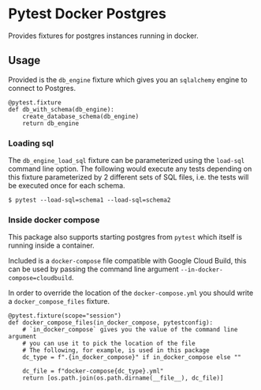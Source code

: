 # Pytest Docker Postgres

Provides fixtures for postgres instances running in docker.

## Usage

Provided is the `db_engine` fixture which gives you an `sqlalchemy` engine to
connect to Postgres.

```
@pytest.fixture
def db_with_schema(db_engine):
    create_database_schema(db_engine)
    return db_engine
```

### Loading sql

The `db_engine_load_sql` fixture can be parameterized using the `load-sql` command line option.
The following would execute any tests depending on this fixture parameterized by
2 different sets of SQL files, i.e. the tests will be executed once for each schema.

```
$ pytest --load-sql=schema1 --load-sql=schema2
```

### Inside docker compose

This package also supports starting postgres from `pytest` which itself is running inside
a container.

Included is a `docker-compose` file compatible with Google Cloud Build, this can be used by
passing the command line argument `--in-docker-compose=cloudbuild`.

In order to override the location of the `docker-compose.yml` you should write a
`docker_compose_files` fixture.

```
@pytest.fixture(scope="session")
def docker_compose_files(in_docker_compose, pytestconfig):
    # `in_docker_compose` gives you the value of the command line argument
    # you can use it to pick the location of the file
    # The following, for example, is used in this package
    dc_type = f".{in_docker_compose}" if in_docker_compose else ""

    dc_file = f"docker-compose{dc_type}.yml"
    return [os.path.join(os.path.dirname(__file__), dc_file)]
```
